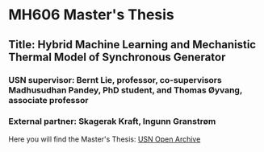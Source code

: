 # MH606 Master's Thesis
## Title: Hybrid Machine Learning and Mechanistic Thermal Model of Synchronous Generator

### USN supervisor: Bernt Lie, professor, co-supervisors Madhusudhan Pandey, PhD student, and Thomas Øyvang, associate professor

### External partner: Skagerak Kraft, Ingunn Granstrøm

Here you will find the Master's Thesis: [USN Open Archive](https://openarchive.usn.no/usn-xmlui/handle/11250/3123907)

